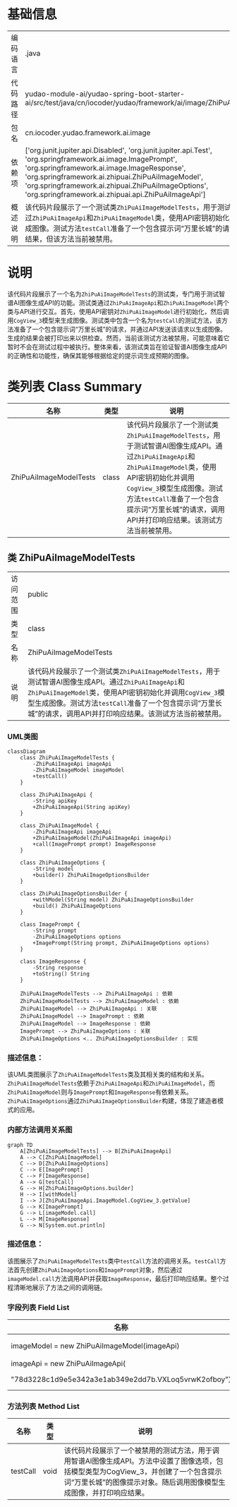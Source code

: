 # 基础信息

|      |      |
|------|------|
| 编码语言 | .java |
| 代码路径 | yudao-module-ai/yudao-spring-boot-starter-ai/src/test/java/cn/iocoder/yudao/framework/ai/image/ZhiPuAiImageModelTests.java |
| 包名 | cn.iocoder.yudao.framework.ai.image |
| 依赖项 | ['org.junit.jupiter.api.Disabled', 'org.junit.jupiter.api.Test', 'org.springframework.ai.image.ImagePrompt', 'org.springframework.ai.image.ImageResponse', 'org.springframework.ai.zhipuai.ZhiPuAiImageModel', 'org.springframework.ai.zhipuai.ZhiPuAiImageOptions', 'org.springframework.ai.zhipuai.api.ZhiPuAiImageApi'] |
| 概述说明 | 该代码片段展示了一个测试类`ZhiPuAiImageModelTests`，用于测试智谱AI图像生成API。通过`ZhiPuAiImageApi`和`ZhiPuAiImageModel`类，使用API密钥初始化并调用`CogView_3`模型生成图像。测试方法`testCall`准备了一个包含提示词“万里长城”的请求，调用API并打印响应结果，但该方法当前被禁用。 |

# 说明

该代码片段展示了一个名为`ZhiPuAiImageModelTests`的测试类，专门用于测试智谱AI图像生成API的功能。测试类通过`ZhiPuAiImageApi`和`ZhiPuAiImageModel`两个类与API进行交互。首先，使用API密钥对`ZhiPuAiImageModel`进行初始化，然后调用`CogView_3`模型来生成图像。测试类中包含一个名为`testCall`的测试方法，该方法准备了一个包含提示词“万里长城”的请求，并通过API发送该请求以生成图像。生成的结果会被打印出来以供检查。然而，当前该测试方法被禁用，可能意味着它暂时不会在测试过程中被执行。整体来看，该测试类旨在验证智谱AI图像生成API的正确性和功能性，确保其能够根据给定的提示词生成预期的图像。

# 类列表 Class Summary

| 名称   | 类型  | 说明 |
|-------|------|-------------|
| ZhiPuAiImageModelTests | class | 该代码片段展示了一个测试类`ZhiPuAiImageModelTests`，用于测试智谱AI图像生成API。通过`ZhiPuAiImageApi`和`ZhiPuAiImageModel`类，使用API密钥初始化并调用`CogView_3`模型生成图像。测试方法`testCall`准备了一个包含提示词“万里长城”的请求，调用API并打印响应结果。该测试方法当前被禁用。 |



## 类 ZhiPuAiImageModelTests

|      |      |
|------|------|
| 访问范围 | public |
| 类型 | class |
| 名称 | ZhiPuAiImageModelTests |
| 说明 | 该代码片段展示了一个测试类`ZhiPuAiImageModelTests`，用于测试智谱AI图像生成API。通过`ZhiPuAiImageApi`和`ZhiPuAiImageModel`类，使用API密钥初始化并调用`CogView_3`模型生成图像。测试方法`testCall`准备了一个包含提示词“万里长城”的请求，调用API并打印响应结果。该测试方法当前被禁用。 |


### UML类图

```mermaid
classDiagram
    class ZhiPuAiImageModelTests {
        -ZhiPuAiImageApi imageApi
        -ZhiPuAiImageModel imageModel
        +testCall()
    }

    class ZhiPuAiImageApi {
        -String apiKey
        +ZhiPuAiImageApi(String apiKey)
    }

    class ZhiPuAiImageModel {
        -ZhiPuAiImageApi imageApi
        +ZhiPuAiImageModel(ZhiPuAiImageApi imageApi)
        +call(ImagePrompt prompt) ImageResponse
    }

    class ZhiPuAiImageOptions {
        -String model
        +builder() ZhiPuAiImageOptionsBuilder
    }

    class ZhiPuAiImageOptionsBuilder {
        +withModel(String model) ZhiPuAiImageOptionsBuilder
        +build() ZhiPuAiImageOptions
    }

    class ImagePrompt {
        -String prompt
        -ZhiPuAiImageOptions options
        +ImagePrompt(String prompt, ZhiPuAiImageOptions options)
    }

    class ImageResponse {
        -String response
        +toString() String
    }

    ZhiPuAiImageModelTests --> ZhiPuAiImageApi : 依赖
    ZhiPuAiImageModelTests --> ZhiPuAiImageModel : 依赖
    ZhiPuAiImageModel --> ZhiPuAiImageApi : 关联
    ZhiPuAiImageModel --> ImagePrompt : 依赖
    ZhiPuAiImageModel --> ImageResponse : 依赖
    ImagePrompt --> ZhiPuAiImageOptions : 关联
    ZhiPuAiImageOptions <.. ZhiPuAiImageOptionsBuilder : 实现
```

### 描述信息：
该UML类图展示了`ZhiPuAiImageModelTests`类及其相关类的结构和关系。`ZhiPuAiImageModelTests`依赖于`ZhiPuAiImageApi`和`ZhiPuAiImageModel`，而`ZhiPuAiImageModel`则与`ImagePrompt`和`ImageResponse`有依赖关系。`ZhiPuAiImageOptions`通过`ZhiPuAiImageOptionsBuilder`构建，体现了建造者模式的应用。


### 内部方法调用关系图

```mermaid
graph TD
    A[ZhiPuAiImageModelTests] --> B[ZhiPuAiImageApi]
    A --> C[ZhiPuAiImageModel]
    C --> D[ZhiPuAiImageOptions]
    C --> E[ImagePrompt]
    C --> F[ImageResponse]
    A --> G[testCall]
    G --> H[ZhiPuAiImageOptions.builder]
    H --> I[withModel]
    I --> J[ZhiPuAiImageApi.ImageModel.CogView_3.getValue]
    G --> K[ImagePrompt]
    G --> L[imageModel.call]
    L --> M[ImageResponse]
    G --> N[System.out.println]
```

### 描述信息：
该图展示了`ZhiPuAiImageModelTests`类中`testCall`方法的调用关系。`testCall`方法首先创建`ZhiPuAiImageOptions`和`ImagePrompt`对象，然后通过`imageModel.call`方法调用API并获取`ImageResponse`，最后打印响应结果。整个过程清晰地展示了方法之间的调用链。

### 字段列表 Field List

| 名称  | 类型  | 说明 |
|-------|-------|------|
| imageModel = new ZhiPuAiImageModel(imageApi) | ZhiPuAiImageModel | 代码片段中定义了一个私有且不可变的ZhiPuAiImageModel对象，该对象通过传入的imageApi参数进行初始化。 |
| imageApi = new ZhiPuAiImageApi(
            "78d3228c1d9e5e342a3e1ab349e2dd7b.VXLoq5vrwK2ofboy") | ZhiPuAiImageApi | private final ZhiPuAiImageApi imageApi = new ZhiPuAiImageApi("78d3228c1d9e5e342a3e1ab349e2dd7b.VXLoq5vrwK2ofboy"); |

### 方法列表 Method List

| 名称  | 类型  | 说明 |
|-------|-------|------|
| testCall | void | 该代码片段展示了一个被禁用的测试方法，用于调用智谱AI图像生成API。方法中设置了图像选项，包括模型类型为CogView_3，并创建了一个包含提示词“万里长城”的图像提示对象。随后调用图像模型生成图像，并打印响应结果。 |





